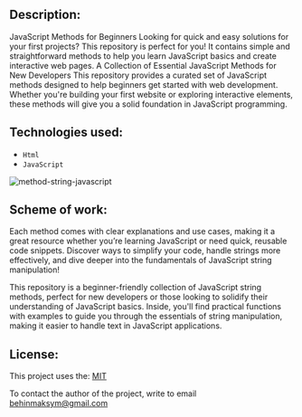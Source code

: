 ## Description:
JavaScript Methods for Beginners
Looking for quick and easy solutions for your first projects? This repository is perfect for you! It contains simple and straightforward methods to help you learn JavaScript basics and create interactive web pages.
A Collection of Essential JavaScript Methods for New Developers
This repository provides a curated set of JavaScript methods designed to help beginners get started with web development. Whether you're building your first website or exploring interactive elements, these methods will give you a solid foundation in JavaScript programming.

## Technologies used:
*  `Html`
*  `JavaScript`

![method-string-javascript](https://github.com/user-attachments/assets/71546aaf-a12a-4051-aece-cf0a792e2fcd)


## Scheme of work:
Each method comes with clear explanations and use cases, making it a great resource whether you’re learning JavaScript or need quick, reusable code snippets. Discover ways to simplify your code, handle strings more effectively, and dive deeper into the fundamentals of JavaScript string manipulation!

This repository is a beginner-friendly collection of JavaScript string methods, perfect for new developers or those looking to solidify their understanding of JavaScript basics. Inside, you'll find practical functions with examples to guide you through the essentials of string manipulation, making it easier to handle text in JavaScript applications.

## License:
This project uses the: [MIT](https://github.com/istbega/String-Methods-in-JavaScript/blob/main/LICENSE)

To contact the author of the project, write to email behinmaksym@gmail.com
